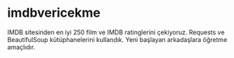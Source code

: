 # imdbvericekme
IMDB sitesinden en iyi 250 film ve IMDB ratinglerini çekiyoruz.
Requests ve BeautifulSoup kütüphanelerini kullandık.
Yeni başlayan arkadaşlara öğretme amaçlıdır.
